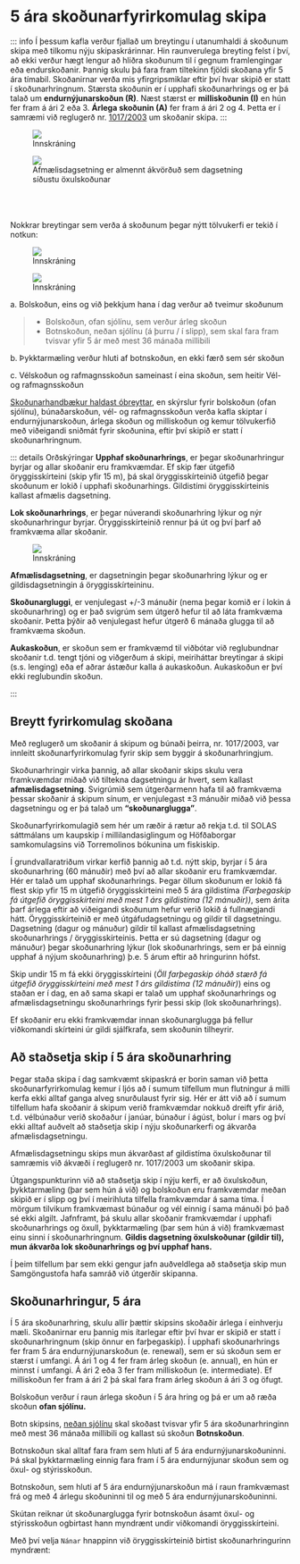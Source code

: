 # 5 ára skoðunarfyrirkomulag skipa


::: info Í þessum kafla
 verður fjallað um breytingu í utanumhaldi á skoðunum skipa með tilkomu nýju skipaskrárinnar. Hin raunverulega breyting felst í því, að ekki verður hægt lengur að hliðra skoðunum til í gegnum framlengingar eða endurskoðanir. Þannig skulu þá fara fram tiltekinn fjöldi skoðana yfir 5 ára tímabil.  Skoðanirnar verða mis yfirgripsmiklar eftir því hvar skipið er statt í skoðunarhringnum.  Stærsta skoðunin er í upphafi skoðunarhrings og er þá talað um **endurnýjunarskoðun (R)**.  Næst stærst er **milliskoðunin (I)** en hún fer fram á ári 2 eða 3. **Árlega skoðunin (A)** fer fram á ári 2 og 4.  Þetta er í samræmi við reglugerð nr.
[1017/2003](https://www.reglugerd.is/reglugerdir/allar/nr/1017-2003) um skoðanir skipa.
:::



<figure>
  <img src='/skodanir/images/gluggi-simple.png'>
  <figcaption>Innskráning</figcaption>
</figure> 
<!-- <figure>
  <img src='/skodanir/images/fyrirkomulag-w.png'>
  <figcaption>Innskráning</figcaption>
</figure>  -->


<figure>
  <img src='/skodanir/images/gluggi-dark.png'>
  <figcaption>Afmælisdagsetning er almennt ákvörðuð sem dagsetning síðustu öxulskoðunar</figcaption>
</figure> 


<br/><br/><br/>
Nokkrar breytingar sem verða á skoðunum þegar nýtt tölvukerfi er tekið í notkun:


<figure>
  <img src='/skodanir/images/velraf.png'>
  <figcaption>Innskráning</figcaption>
</figure> 

<figure>
  <img src='/skodanir/images/bolur2.png'>
  <figcaption>Innskráning</figcaption>
</figure> 

a. Bolskoðun, eins og við þekkjum hana í dag verður að tveimur skoðunum
> - Bolskoðun, ofan sjólínu, sem verður árleg skoðun
> - Botnskoðun, neðan sjólínu (á þurru / í slipp), sem skal fara fram tvisvar yfir 5 ár með mest 36 mánaða millibili

b. Þykktarmæling verður hluti af botnskoðun, en ekki færð sem sér skoðun

c. Vélskoðun og rafmagnsskoðun sameinast í eina skoðun, sem heitir Vél- og rafmagnsskoðun


<u>Skoðunarhandbækur haldast óbreyttar</u>, en skýrslur fyrir bolskoðun (ofan sjólínu), búnaðarskoðun, vél- og rafmagnsskoðun verða kafla skiptar í endurnýjunarskoðun, árlega skoðun og milliskoðun og kemur tölvukerfið með viðeigandi sniðmát fyrir skoðunina, eftir því skipið er statt í skoðunarhringnum.


::: details Orðskýringar
**Upphaf skoðunarhrings**, er þegar skoðunarhringur byrjar og allar skoðanir eru framkvæmdar.  Ef skip fær útgefið öryggisskírteini (skip yfir 15 m), þá skal öryggisskírteinið útgefið þegar skoðunum er lokið í upphafi skoðunarhings.  Gildistími öryggisskírteinis kallast afmælis dagsetning.

**Lok skoðunarhrings**, er þegar núverandi skoðunarhring lýkur og nýr skoðunarhringur byrjar.  Öryggisskírteinið rennur þá út og því þarf að framkvæma allar skoðanir. 


<figure>
  <img src='/skodanir/images/gluggi2.png'>
  <figcaption>Innskráning</figcaption>
</figure> 



**Afmælisdagsetning**, er dagsetningin þegar skoðunarhring lýkur og er gildisdagsetningin á öryggisskírteininu.

**Skoðunargluggi**, er venjulegast +/-3 mánuðir (nema þegar komið er í lokin á skoðunarhring) og er það svigrúm sem útgerð hefur til að láta framkvæma skoðanir.  Þetta þýðir að venjulegast hefur útgerð 6 mánaða glugga til að framkvæma skoðun.

**Aukaskoðun**, er skoðun sem er framkvæmd til viðbótar við reglubundnar skoðanir t.d. tengt tjóni og viðgerðum á skipi, meiriháttar breytingar á skipi (s.s. lenging) eða ef aðrar ástæður kalla á aukaskoðun.  Aukaskoðun er því ekki reglubundin skoðun.

::: 



## Breytt fyrirkomulag skoðana
Með reglugerð um skoðanir á skipum og búnaði þeirra, nr. 1017/2003, var innleitt skoðunarfyrirkomulag fyrir skip sem byggir á skoðunarhringjum. 

Skoðunarhringir virka þannig, að allar skoðanir skips skulu vera framkvæmdar miðað við tiltekna dagsetningu ár hvert, sem kallast **afmælisdagsetning**. Svigrúmið sem útgerðarmenn hafa til að framkvæma þessar skoðanir á skipum sínum, er venjulegast ±3 mánuðir miðað við þessa dagsetningu og er þá talað um **“skoðunarglugga”**. 

Skoðunarfyrirkomulagið sem hér um ræðir á rætur að rekja t.d. til SOLAS sáttmálans um kaupskip í millilandasiglingum og Höfðaborgar samkomulagsins við Torremolinos bókunina um fiskiskip.

Í grundvallaratriðum virkar kerfið þannig að t.d. nýtt skip, byrjar í 5 ára skoðunarhring (60 mánuðir) með því að allar skoðanir eru framkvæmdar. Hér er talað um upphaf skoðunarhrings. Þegar öllum skoðunum er lokið fá flest skip yfir 15 m útgefið öryggisskírteini með 5 ára gildistíma *(Farþegaskip fá útgefið öryggisskírteini með mest 1 árs gildistíma (12 mánuðir))*, sem árita þarf árlega eftir að viðeigandi skoðunum hefur verið lokið á fullnægjandi hátt. Öryggisskírteinið er með útgáfudagsetningu og gildir til dagsetningu. Dagsetning (dagur og mánuður) gildir til kallast afmælisdagsetning skoðunarhrings / öryggisskírteinis. Þetta er sú dagsetning (dagur og mánuður) þegar skoðunarhring lýkur (lok skoðunarhrings, sem er þá einnig upphaf á nýjum skoðunarhring) þ.e. 5 árum eftir að hringurinn hófst.

Skip undir 15 m fá ekki öryggisskírteini (*Öll farþegaskip óháð stærð fá útgefið öryggisskírteini með mest 1 árs gildistíma (12 mánuðir)*) eins og staðan er í dag, en að sama skapi er talað um upphaf skoðunarhrings og afmælisdagsetningu skoðunarhrings fyrir þessi skip (lok skoðunarhrings). 

Ef skoðanir eru ekki framkvæmdar innan skoðunarglugga þá fellur viðkomandi skírteini úr gildi sjálfkrafa, sem skoðunin tilheyrir.




## Að staðsetja skip í 5 ára skoðunarhring

Þegar staða skipa í dag samkvæmt skipaskrá er borin saman við þetta skoðunarfyrirkomulag kemur í ljós að í sumum tilfellum mun flutningur á milli kerfa ekki alltaf ganga alveg snurðulaust fyrir sig. Hér er átt við að í sumum tilfellum hafa skoðanir á skipum verið framkvæmdar nokkuð dreift yfir árið, t.d. vélbúnaður verið skoðaður í janúar, búnaður í ágúst, bolur í mars og því ekki alltaf auðvelt að staðsetja skip í nýju skoðunarkerfi og ákvarða afmælisdagsetningu.

Afmælisdagsetningu skips mun ákvarðast af gildistíma öxulskoðunar til samræmis við ákvæði í reglugerð nr. 1017/2003 um skoðanir skipa.

Útgangspunkturinn við að staðsetja skip í nýju kerfi, er að öxulskoðun, þykktarmæling (þar sem hún á við) og bolskoðun eru framkvæmdar meðan skipið er í slipp og því í meirihluta tilfella framkvæmdar á sama tíma. Í mörgum tilvikum framkvæmast búnaður og vél einnig í sama mánuði þó það sé ekki algilt.  Jafnframt, þá skulu allar skoðanir framkvæmdar í upphafi skoðunarhrings og öxull, þykktarmæling (þar sem hún á við) framkvæmast einu sinni í skoðunarhringnum. **Gildis dagsetning öxulskoðunar (gildir til), mun ákvarða lok skoðunarhrings og því upphaf hans.**

Í þeim tilfellum þar sem ekki gengur jafn auðveldlega að staðsetja skip mun Samgöngustofa hafa samráð við útgerðir skipanna.



 ## Skoðunarhringur, 5 ára

Í 5 ára skoðunarhring, skulu allir þættir skipsins skoðaðir árlega í einhverju mæli.  Skoðanirnar eru þannig mis ítarlegar eftir því hvar er skipið er statt í skoðunarhringnum (skip önnur en farþegaskip).  Í upphafi skoðunarhrings fer fram 5 ára endurnýjunarskoðun (e. renewal), sem er sú skoðun sem er stærst í umfangi.  Á ári 1 og 4 fer fram árleg skoðun (e. annual), en hún er minnst í umfangi.  Á ári 2 eða 3 fer fram milliskoðun (e. intermediate).  Ef milliskoðun fer fram á ári 2 þá skal fara fram árleg skoðun á ári 3 og öfugt.  

Bolskoðun verður í raun árlega skoðun í 5 ára hring og þá er um að ræða skoðun **ofan sjólínu.**

Botn skipsins, <u>neðan sjólínu</u> skal skoðast tvisvar yfir 5 ára skoðunarhringinn með mest 36 mánaða millibili og kallast sú skoðun **Botnskoðun**.  

Botnskoðun skal alltaf fara fram sem hluti af 5 ára endurnýjunarskoðuninni.  Þá skal þykktarmæling einnig fara fram í 5 ára endurnýjunar skoðun sem og öxul- og stýrisskoðun.

Botnskoðun, sem hluti af 5 ára endurnýjunarskoðun má í raun framkvæmast frá og með 4 árlegu skoðuninni til og með 5 ára endurnýjunarskoðuninni.

Skútan reiknar út skoðunarglugga fyrir botnskoðun ásamt öxul- og stýrisskoðun ogbirtast hann myndrænt undir viðkomandi öryggisskírteini.

Með því velja `Nánar` hnappinn við öryggisskírteinið birtist skoðunarhringurinn myndrænt:

